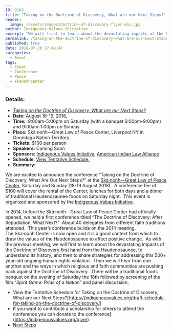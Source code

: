 ```yaml
---
ID: 9102
title: "Taking on the Doctrine of Discovery, What are our Next Steps?"
header:
  image: /assets/images/doctrine-of-discovery-flyer-min.jpg
author: Indigenous-Values-Initiative
excerpt: "We will first to learn about the devastating impacts of the Doctrine of Discovery first hand from the Haudenosaunee, to understand its history, and then to share strategies for addressing this 500+ year-old ongoing human rights violation.  Then we will hear from one another and the ways in which religious and faith communities are pushing back against the Doctrine of Discovery."
permalink: /taking-on-the-doctrine-of-discovery-what-are-our-next-steps/
published: true
date: 2018-07-30 17:49:47
categories:
  - Event
tags:
  - Event
  - Conference
  - Peace
  - skanonhcenter
---
```

### Details:

*   [_Taking on the Doctrine of Discovery, What are our Next Steps?_](https://indigenousvalues.org/taking-on-the-doctrine-of-discovery-what-are-our-next-steps/)
*   **Date:** August 18-19, 2018,
*   **Time:**  9:00am-5:00pm on Saturday (with a banquet 6:00pm-9:00pm) and 9:00am-1:00pm on Sunday
*   **Place:** Skä·noñh—Great Law of Peace Center, Liverpool NY in Onondaga Nation Territory
*   **Tickets:** $100 per person
*   **Speakers:** Coming Soon
*   **Sponsors:** [Indigenous Values Initiative](https://indigenousvalues.org/), [American Indian Law Alliance](https://aila.ngo/)
*   **Schedule**: [View Tentative Schedule.](https://indigenousvalues.org/draft-schedule-for-taking-on-the-doctrine-of-discovery/)
*   **Summary:**

We are excited to announce the conference “Taking on the Doctrine of Discovery, What Are Our Next Steps?” at the [Skä·noñh—Great Law of Peace Center](http://www.skanonhcenter.org/), Saturday and Sunday (18-19 August 2018).  A conference fee of $100 will cover the rental of the Center, lunches for both days and a dinner of traditional Haudenosaunee foods on Saturday night.  This event is organized and sponsored by the [Indigenous Values Initiative](https://indigenousvalues.org/).

In 2014, before the Skä·noñh—Great Law of Peace Center had officially opened, we held a first conference titled “The Doctrine of Discovery: After Repudiation, What Next?”  About 40 delegates from different faith traditions attended.  This year’s conference builds on the 2014 meeting.  The Skä·noñh Center is now open and it is a good context from which to draw the values of the Haudenosaunee to affect positive change.  As with the previous meeting, we will first to learn about the devastating impacts of the Doctrine of Discovery first hand from the Haudenosaunee, to understand its history, and then to share strategies for addressing this 500+ year-old ongoing human rights violation.  Then we will hear from one another and the ways in which religious and faith communities are pushing back against the Doctrine of Discovery.  There will be a traditional foods banquet on the evening of Saturday the 18th followed by screening of the film “_Spirit Game: Pride of a Nation_” and panel discussion.

*  View the Tentative Schedule for Taking on the Doctrine of Discovery, What are our Next Steps?](https://indigenousvalues.org/draft-schedule-for-taking-on-the-doctrine-of-discovery/)
*  If you want to contribute a scholarship for others to attend the conference you can donate to the conference](https://indigenousvalues.org/give/).
*  [Next Steps](https://indigenousvalues.org/taking-on-the-doctrine-of-discovery-what-are-our-next-steps/)
